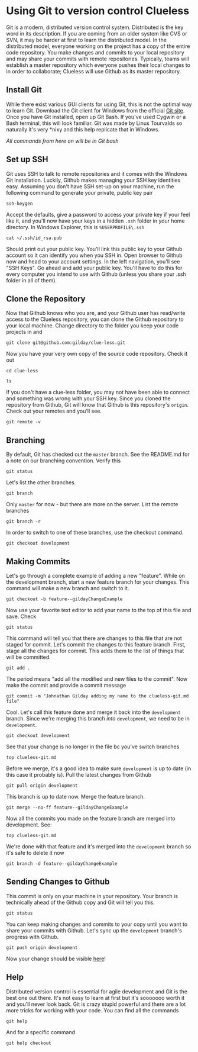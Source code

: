 # Using Git to version control Clueless #
Git is a modern, distributed version control system. Distributed is the key word in its description. If you are coming from an older system like CVS or SVN, it may be harder at first to learn the distributed model. In the distributed model, everyone working on the project has a copy of the entire code repository. You make changes and commits to your local repository and may share your commits with remote repositories. Typically, teams will establish a master repository which everyone pushes their local changes to in order to collaborate; Clueless will use Github as its master repository.

## Install Git ##
While there exist various GUI clients for using Git, this is not the optimal way to learn Git. Download the Git client for Windows from the official [Git site](http://git-scm.com/). Once you have Git installed, open up Git Bash. If you've used Cygwin or a Bash terminal, this will look familiar. Git was made by Linus Tourvalds so naturally it's very *nixy and this help replicate that in Windows.

*All commands from here on will be in Git bash*

## Set up SSH ##
Git uses SSH to talk to remote repositories and it comes with the Windows Git installation. Luckily, Github makes managing your SSH key identities easy. Assuming you don't have SSH set-up on your machine, run the following command to generate your private, public key pair

`ssh-keygen`

Accept the defaults, give a password to access your private key if your feel like it, and you'll now have your keys in a hidden `.ssh` folder in your home directory. In Windows Explorer, this is `%USERPROFILE\.ssh`

`cat ~/.ssh/id_rsa.pub`

Should print out your public key. You'll link this public key to your Github account so it can identify you when you SSH in. Open browser to Github now and head to your account settings. In the left navigation, you'll see "SSH Keys". Go ahead and add your public key. You'll have to do this for every computer you intend to use with Github (unless you share your .ssh folder in all of them).

## Clone the Repository ##
Now that Github knows who you are, and your Github user has read/write access to the Clueless repository, you can clone the Github repository to your local machine. Change directory to the folder you keep your code projects in and 

`git clone git@github.com:gilday/clue-less.git`

Now you have your very own copy of the source code repository. Check it out

`cd clue-less`

`ls`

If you don't have a clue-less folder, you may not have been able to connect and something was wrong with your SSH key. Since you cloned the repository from Github, Git will know that Github is this repository's `origin`. Check out your remotes and you'll see.

`git remote -v`

## Branching ##

By default, Git has checked out the `master` branch. See the README.md for a note on our branching convention. Verify this

`git status`

Let's list the other branches. 

`git branch`

Only `master` for now - but there are more on the server. List the remote branches

`git branch -r`

In order to switch to one of these branches, use the checkout command.

`git checkout development`

## Making Commits ##
Let's go through a complete example of adding a new "feature". While on the development branch, start a new feature branch for your changes. This command will make a new branch and switch to it.

`git checkout -b feature--gildayChangeExample`

Now use your favorite text editor to add your name to the top of this file and save. Check

`git status`

This command will tell you that there are changes to this file that are not staged for commit. Let's commit the changes to this feature branch. First, stage all the changes for commit. This adds them to the list of things that will be committed.

`git add .`

The period means "add all the modified and new files to the commit". Now make the commit and provide a commit message

`git commit -m "Johnathan Gilday adding my name to the clueless-git.md file"`

Cool. Let's call this feature done and merge it back into the `development` branch. Since we're merging this branch *into* `development`, we need to be in `development`.

`git checkout development`

See that your change is no longer in the file bc you've switch branches

`top clueless-git.md`

Before we merge, it's a good idea to make sure `development` is up to date (in this case it probably is). Pull the latest changes from Github

`git pull origin development`

This branch is up to date now. Merge the feature branch.

`git merge --no-ff feature--gildayChangeExample`

Now all the commits you made on the feature branch are merged into development. See:

`top clueless-git.md`

We're done with that feature and it's merged into the `development` branch so it's safe to delete it now

`git branch -d feature--gildayChangeExample`

## Sending Changes to Github ##

This commit is only on your machine in your repository. Your branch is technically ahead of the Github copy and Git will tell you this.

`git status`

You can keep making changes and commits to your copy until you want to share your commits with Github. Let's sync up the `development` branch's progress with Github. 

`git push origin development`

Now your change should be visible [here](https://github.com/gilday/clue-less/blob/master/README.md)!

## Help ##

Distributed version control is essential for agile development and Git is the best one out there. It's not easy to learn at first but it's sooooooo worth it and you'll never look back. Git is crazy stupid powerful and there are a lot more tricks for working with your code. You can find all the commands

`git help`

And for a specific command 

`git help checkout`